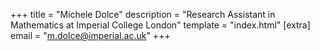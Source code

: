 +++
title = "Michele Dolce"
description = "Research Assistant in Mathematics at Imperial College London"
template = "index.html"
[extra]
email = "m.dolce@imperial.ac.uk"
+++
